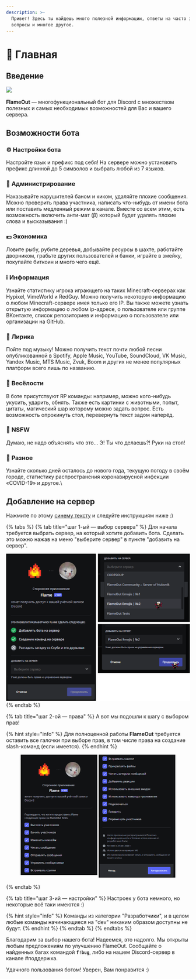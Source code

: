 ```yaml
---
description: >-
  Привет! Здесь ты найдешь много полезной информации, ответы на часто задаваемые
  вопросы и многое другое.
---
```


# 📌 Главная

## Введение

![](.gitbook/assets/flame\_256x256.png)

**FlameOut** — многофункциональный бот для Discord с множеством полезных и самых необходимых возможностей для Вас и вашего сервера.

## Возможности бота

### ⚙️ Настройки бота

Настройте язык и префикс под себя! На сервере можно установить префикс длинной до 5 символов и выбрать любой из 7 языков.

### 🤬 **Администрирование**

Наказывайте нарушителей баном и киком, удаляйте плохие сообщения. Можно проверить права участника, написать что-нибудь от имени бота или поставить медленный режим в канале. Вместе со всем этим, есть возможность включить анти-мат (β) который будет удалять плохие слова и высказывания :)

### 💶 **Экономика**

Ловите рыбу, рубите деревья, добывайте ресурсы в шахте, работайте дворником, грабьте других пользователей и банки, играйте в змейку, покупайте биткоин и много чего ещё.

### ℹ️ **Информация**

Узнайте статистику игрока играющего на таких Minecraft-серверах как Hypixel, VimeWorld и RedGuy. Можно получить некоторую информацию о любом Minecraft-сервере имея только его IP. Вы также можете узнать открытую информацию о любом ip-адресе, о пользователе или группе ВКонтакте, список репозиториев и информацию о пользователе или организации на GitHub.

### 🎵 **Лирика**

Пойте под музыку! Можно получить текст почти любой песни опубликованной в Spotify, Apple Music, YouTube, SoundCloud, VK Music, Yandex Music, MTS Music, Zvuk, Boom и других не менее популярных платформ всего лишь по названию.

### 🍭 **Весёлости**

В боте присутствуют RP команды: например, можно кого-нибудь укусить, ударить, обнять. Также есть картинки с животными, попыт, цитаты, магический шар которому можно задать вопрос. Есть возможность опрокинуть стол, перевернуть текст задом наперёд.

### 🔞 **NSFW**

Думаю, не надо объяснять что это... Э! Ты что делаешь?! Руки на стол!&#x20;

### 📁 **Разное**

Узнайте сколько дней осталось до нового года, текущую погоду в своём городе, статистику распространения коронавирусной инфекции «COVID-19» и другое.\


## Добавление на сервер <a href="#invite" id="invite"></a>

Нажмите по этому [синему тексту](https://top.gg/bot/747431086816100402/invite) и следуйте инструкциям ниже :)

{% tabs %}
{% tab title="шаг 1-ый — выбор сервера" %}
Для начала требуется выбрать сервер, на который хотите добавить бота. Сделать это можно нажав на меню "выберите сервер" в пункте "добавить на сервер".

![](<.gitbook/assets/image (31).png>)
{% endtab %}

{% tab title="шаг 2-ой — права" %}
А вот мы подошли к шагу с выбором прав!

{% hint style="info" %}
Для полноценной работы **FlameOut** требуется оставить все галочки при выборе прав, в том числе права на создание slash-команд (если имеется).
{% endhint %}

<figure><img src=".gitbook/assets/image (21).png" alt=""><figcaption></figcaption></figure>
{% endtab %}

{% tab title="шаг 3-ий — настройки" %}
Настроек у бота немного, но некоторые всё таки имеются :)

{% hint style="info" %}
Команды из категории "Разработчики", и в целом любые команды начинающиеся на "dev" никаким образом доступны не будут.
{% endhint %}
{% endtab %}
{% endtabs %}

Благодарим за выбор нашего бота! Надеемся, это надолго. Мы открыты любым предложениям по улучшению FlameOut. Сообщайте о найденных багах командой **`f!bug`**, либо на нашем Discord-сервер в канале #поддержка.

Удачного пользования ботом! Уверен, Вам понравится :)
